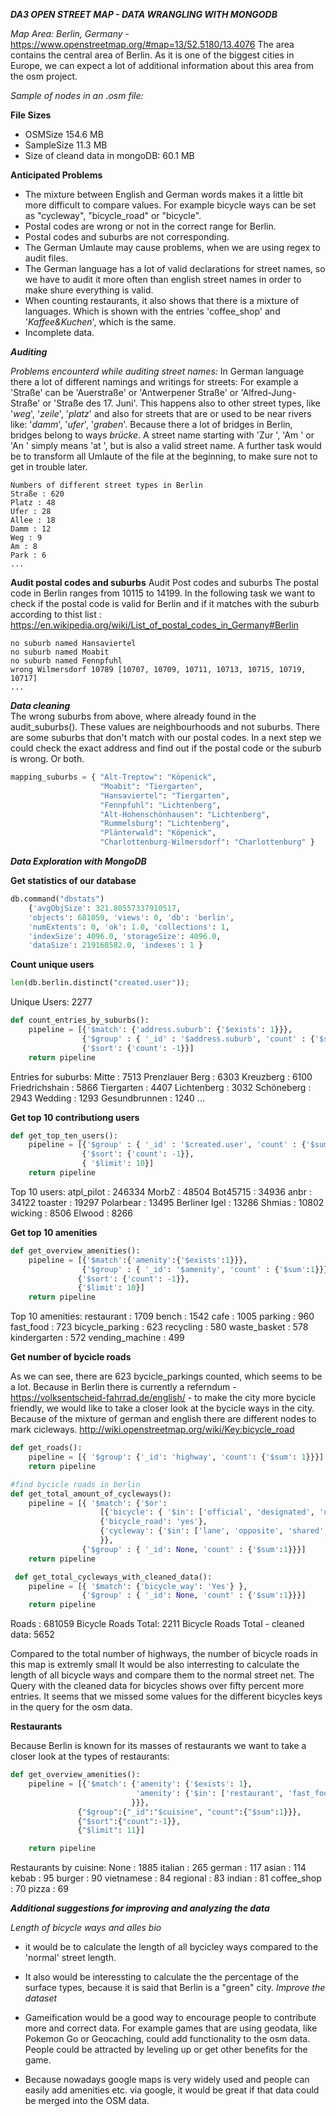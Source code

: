 
***DA3 OPEN STREET MAP - DATA WRANGLING WITH MONGODB***

*Map Area: Berlin, Germany* - https://www.openstreetmap.org/#map=13/52.5180/13.4076
The area contains the central area of Berlin. As it is one of the biggest cities in Europe, we can expect a lot of additional information about this area from the osm project.

*Sample of nodes in an .osm file:*
<node id="302864488" visible="true" version="7" changeset="36059354" timestamp="2015-12-20T06:35:42Z" user="atpl_pilot" uid="881429" lat="52.5259586" lon="13.3894424">
  <tag k="addr:city" v="Berlin"/>
  <tag k="addr:country" v="DE"/>
  <tag k="addr:housenumber" v="45"/>
  <tag k="addr:postcode" v="10117"/>
  <tag k="addr:street" v="Oranienburger Straße"/>
  <tag k="addr:suburb" v="Mitte"/>
  <tag k="amenity" v="restaurant"/>
 </node>
 
 <way id="5090250" visible="true" timestamp="2009-01-19T19:07:25Z" version="8" changeset="816806" user="Blumpsy" uid="64226">
    <nd ref="333725776"/>
    <nd ref="823771"/>
    <tag k="highway" v="residential"/>
    <tag k="name" v="Clipstone Street"/>
    <tag k="oneway" v="yes"/>
  </way>

**File Sizes**
  - OSMSize 154.6 MB
  - SampleSize 11.3 MB
  - Size of cleand data in mongoDB: 60.1 MB

**Anticipated Problems**
 - The mixture between English and German words makes it a little bit more difficult to compare values. For example bicycle ways can be set as "cycleway", "bicycle_road" or "bicycle".
 - Postal codes are wrong or not in the correct range for Berlin. 
 - Postal codes and suburbs are not corresponding.
 - The German Umlaute may cause problems, when we are using regex to audit files.
 - The German language has a lot of valid declarations for street names, so we have to audit it more often than english street names in order to make shure everything is valid.
 - When counting restaurants, it also shows that there is a mixture of languages. Which is shown with the entries 'coffee_shop' and '*Kaffee&Kuchen*', which is the same.
 - Incomplete data. 

***Auditing***

*Problems encounterd while auditing street names:*
   In German language there a lot of different namings and writings for streets: For example a 'Straße' can be 'Auerstraße' or     'Antwerpener Straße' or 'Alfred-Jung-Straße' or 'Straße des 17. Juni'. This happens also to other street types, like              '*weg*', '*zeile*', '*platz*' and also for streets that are or used to be near rivers like: '*damm*', '*ufer*', '*graben*'.
   Because there a lot of bridges in Berlin, bridges belong to ways *brücke*. 
   A street name starting with 'Zur ', 'Am ' or 'An ' simply means 'at ', but is also a valid street name. 
   A further task would be to transform all Umlaute of the file at the beginning, to make sure not to get in trouble later.

    Numbers of different street types in Berlin
    Straße : 620
    Platz : 48
    Ufer : 28
    Allee : 18
    Damm : 12
    Weg : 9
    Am : 8
    Park : 6
    ...

**Audit postal codes and suburbs**
Audit Post codes and suburbs The postal code in Berlin ranges from 10115 to 14199.
In the following task we want to check if the postal code is valid for Berlin and if 
it matches with the suburb according to thist list : 
https://en.wikipedia.org/wiki/List_of_postal_codes_in_Germany#Berlin
 
    no suburb named Hansaviertel
    no suburb named Moabit
    no suburb named Fennpfuhl
    wrong Wilmersdorf 10789 [10707, 10709, 10711, 10713, 10715, 10719, 10717]
    ...

***Data cleaning***    
The wrong suburbs from above, where already found in the audit_suburbs(). These values are neighbourhoods and not suburbs.
There are some suburbs that don't match with our postal codes.
In a next step we could check the exact address and find out if the postal code or the suburb is wrong. Or both.

```python
mapping_suburbs = { "Alt-Treptow": "Köpenick",
                    "Moabit": "Tiergarten",
                    "Hansaviertel": "Tiergarten",
                    "Fennpfuhl": "Lichtenberg",
                    "Alt-Hohenschönhausen": "Lichtenberg",
                    "Rummelsburg": "Lichtenberg",
                    "Plänterwald": "Köpenick",
                    "Charlottenburg-Wilmersdorf": "Charlottenburg" }
```

***Data Exploration with MongoDB***

**Get statistics of our database**
```python
db.command("dbstats")
    {'avgObjSize': 321.80557337910517,
    'objects': 681059, 'views': 0, 'db': 'berlin',
    'numExtents': 0, 'ok': 1.0, 'collections': 1,
    'indexSize': 4096.0, 'storageSize': 4096.0,
    'dataSize': 219168582.0, 'indexes': 1 }
 ```   

**Count unique users**
```python
len(db.berlin.distinct("created.user"));
 ```  
Unique Users: 2277

```python    
def count_entries_by_suburbs():
    pipeline = [{'$match': {'address.suburb': {'$exists': 1}}},
                {'$group' : { '_id' : '$address.suburb', 'count' : {'$sum' : 1}}},       
                {'$sort': {'count': -1}}]
    return pipeline
```
 
Entries for suburbs:
Mitte : 7513
Prenzlauer Berg : 6303
Kreuzberg : 6100
Friedrichshain : 5866
Tiergarten : 4407
Lichtenberg : 3032
Schöneberg : 2943
Wedding : 1293
Gesundbrunnen : 1240
...


**Get top 10 contributiong users**
```python 
def get_top_ten_users():
    pipeline = [{'$group' : { '_id' : '$created.user', 'count' : {'$sum' : 1}}},       
                {'$sort': {'count': -1}},
                { '$limit': 10}]
    return pipeline
```

Top 10 users:
atpl_pilot : 246334
MorbZ : 48504
Bot45715 : 34936
anbr : 34122
toaster : 19297
Polarbear : 13495
Berliner Igel : 13286
Shmias : 10802
wicking : 8506
Elwood : 8266


**Get top 10 amenities**
```python 
def get_overview_amenities():
    pipeline = [{'$match':{'amenity':{'$exists':1}}},
                {'$group' : { '_id': '$amenity', 'count' : {'$sum':1}}},
               {'$sort': {'count': -1}},
               {'$limit': 10}]
    return pipeline
```

Top 10 amenities:
restaurant : 1709
bench : 1542
cafe : 1005
parking : 960
fast_food : 723
bicycle_parking : 623
recycling : 580
waste_basket : 578
kindergarten : 572
vending_machine : 499
  

**Get number of bycicle roads**

As we can see, there are 623 bycicle_parkings counted, which seems to be a lot. 
Because in Berlin there is currently a referndum  - https://volksentscheid-fahrrad.de/english/ - to make the city more bycicle friendly, we would like to take a closer look at the bycicle ways in the city.
Because of the mixture of german and english there are different nodes to mark cicleways.
 http://wiki.openstreetmap.org/wiki/Key:bicycle_road

```python 
def get_roads():
    pipeline = [{ '$group': {'_id': 'highway', 'count': {'$sum': 1}}}]
    return pipeline

#find bycicle roads in berlin
def get_total_amount_of_cycleways():   
    pipeline = [{ '$match': {'$or':
                    [{'bicycle': { '$in': ['official', 'designated', 'use_sidepath']}},
                    {'bicycle_road': 'yes'},
                    {'cycleway': {'$in': ['lane', 'opposite', 'shared', 'share_busway', 'track']}}]
                    }},
                {'$group' : { '_id': None, 'count' : {'$sum':1}}}] 
    return pipeline

 def get_total_cycleways_with_cleaned_data():
    pipeline = [{ '$match': {'bicycle_way': 'Yes'} },
                {'$group' : { '_id': None, 'count' : {'$sum':1}}}] 
    return pipeline   
```

Roads : 681059
Bicycle Roads Total: 2211
Bicycle Roads Total - cleaned data: 5652


Compared to the total number of highways, the number of bicycle roads in this map is extremly small
It would be also interresting to calculate the length of all bicycle ways and compare them to the normal street net. 
The Query with the cleaned data for bicycles shows over fifty percent more entries. It seems that we missed some values for the different bicycles keys in the query for the osm data.

**Restaurants**

Because Berlin is known for its masses of restaurants we want to take a closer look at the types of restaurants:

```python 
def get_overview_amenities():
    pipeline = [{'$match': {'amenity': {'$exists': 1}, 
                            'amenity': {'$in': ['restaurant', 'fast_food', 'food_court', 'biergarten', 'bar', 'bbq', 'cafe'] 
                           }}},
               {"$group":{"_id":"$cuisine", "count":{"$sum":1}}},
               {"$sort":{"count":-1}},
               {"$limit": 11}]

    return pipeline
```

Restaurants by cuisine:
None : 1885
italian : 265
german : 117
asian : 114
kebab : 95
burger : 90
vietnamese : 84
regional : 83
indian : 81
coffee_shop : 70
pizza : 69


***Additional suggestions for improving and analyzing the data***

*Length of bicycle ways and alles bio*

- it would be to calculate the length of all bycicley ways compared to the 'normal' street length. 
- It also would be interessting to calculate the the percentage of the surface types, because it is said that Berlin is a "green" city.
*Improve the dataset*

- Gameification would be a good way to encourage people to contribute more and correct data. For example games that are using geodata, like Pokemon Go or Geocaching,
    could add functionality to the osm data. People could be attracted by leveling up or get other benefits for the game.  
- Because nowadays google maps is very widely used and people can easily add amenities etc. via google, it would be great if that data could be merged into the OSM data.

